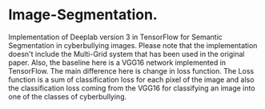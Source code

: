 # Image-Segmentation.
Implementation of Deeplab version 3 in TensorFlow for Semantic Segmentation in cyberbullying images. Please note that the implementation doesn't include the Multi-Grid system that has been used in the original paper. Also, the baseline here is a VGG16 network implemented in TensorFlow. The main difference here is change in loss function. The Loss function is a sum of classification loss for each pixel of the image and also the classification loss coming from the VGG16 for classifying an image into one of the classes of cyberbullying.

